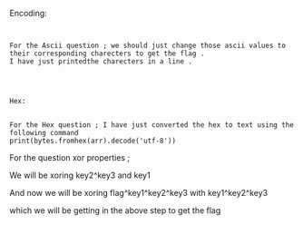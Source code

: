 Encoding:



```Ascii:


For the Ascii question ; we should just change those ascii values to their corresponding charecters to get the flag . 
I have just printedthe charecters in a line .




Hex:


For the Hex question ; I have just converted the hex to text using the following command 
print(bytes.fromhex(arr).decode('utf-8'))
```


















For the question xor properties ;

We will be xoring key2^key3 and key1 

And now we will be xoring flag^key1^key2^key3 with key1^key2^key3 

which we will be getting in the above step to get the flag
